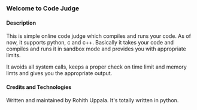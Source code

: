 <h3> Welcome to Code Judge </h3> 

<h4> Description </h4>

<p>This is simple online code judge which compiles and runs your code. As of now, it supports python, c and c++. 
Basically it takes your code and compiles and runs it in sandbox mode and provides you with appropriate limits.
</p>

<p> It avoids all system calls, keeps a proper check on time limit and memory limts and gives you the appropriate output. </p>

<h4> Credits and Technologies </h4>
<p> Written and maintained by Rohith Uppala. It's totally written in python. </p>
